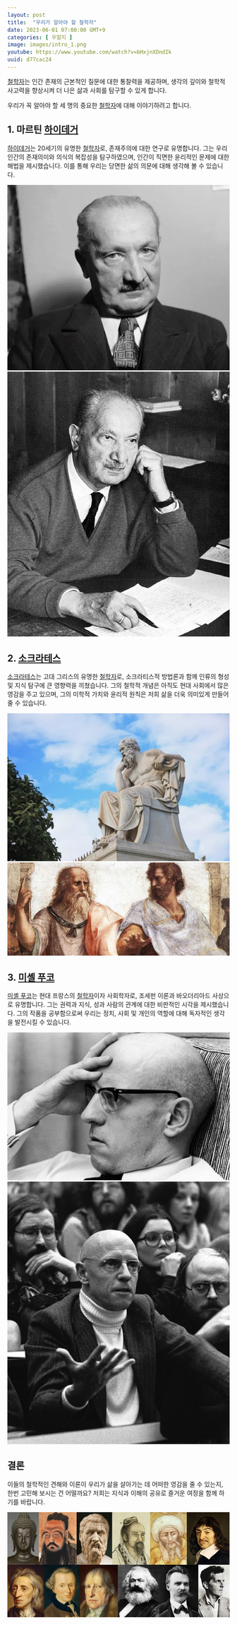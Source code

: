 ```yaml
---
layout: post
title:  "우리가 알아야 할 철학자"
date: 2023-06-01 07:00:00 GMT+9
categories: [ 우알지 ]
image: images/intro_1.png
youtube: https://www.youtube.com/watch?v=bHxjnXDndIk
uuid: d77cac24
---
```


[철학자][topic]는 인간 존재의 근본적인 질문에 대한 통찰력을 제공하며,
생각의 깊이와 철학적 사고력을 향상시켜 더 나은 삶과 사회를 탐구할 수 있게 합니다.

우리가 꼭 알아야 할 세 명의 중요한 [철학자][topic]에 대해 이야기하려고 합니다.

## 1. 마르틴 [하이데거][main1]

[하이데거][main1]는 20세기의 유명한 [철학자][topic]로, 존재주의에 대한 연구로 유명합니다.
그는 우리 인간의 존재의미와 의식의 복잡성을 탐구하였으며,
인간이 직면한 윤리적인 문제에 대한 해법을 제시했습니다.
이를 통해 우리는 당면한 삶의 의문에 대해 생각해 볼 수 있습니다.

![](images/1_1.webp)
![](images/1_2.jpg)

## 2. [소크라테스][main2]

[소크라테스][main2]는 고대 그리스의 유명한 [철학자][topic]로, 소크라티스적 방법론과
함께 인류의 형성 및 지식 탐구에 큰 영향력을 끼쳤습니다.
그의 철학적 개념은 아직도 현대 사회에서 많은 영감을 주고 있으며,
그의 미학적 가치와 윤리적 원칙은 저희 삶을 더욱 의미있게 만들어 줄 수 있습니다.

![](images/2_1.jpg)
![](images/2_2.jpg)

## 3. [미셸 푸코][main3]

[미셸 푸코][main3]는 현대 프랑스의 [철학자][topic]이자 사회학자로, 조세펀 이론과 바오더리아드 사상으로 유명합니다. 그는 권력과 지식, 성과 사람의 관계에 대한 비판적인 시각을 제시했습니다. 그의 작품을 공부함으로써 우리는 정치, 사회 및 개인의 역할에 대해 독자적인 생각을 발전시킬 수 있습니다.

![](images/3_1.jpg)
![](images/3_2.jpg)

## 결론

이들의 철학적인 견해와 이론이 우리가 삶을 살아가는 데 어떠한 영감을 줄 수 있는지, 한번 고민해 보시는 건 어떨까요? 저희는 지식과 이해의 공유로 즐거운 여정을 함께 하기를 바랍니다.

![](images/con_1.webp)


[topic]: https://www.google.com/search?q=철학자
[main1]: https://www.google.com/search?q=하이데거
[main2]: https://www.google.com/search?q=소크라테스
[main3]: https://www.google.com/search?q=미셸푸코